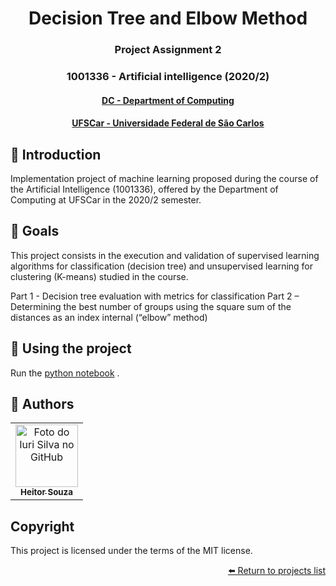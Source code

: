 <h1 align="center"> Decision Tree and Elbow Method </h1>
<h3 align="center"> Project Assignment 2</h3>
<h3 align="center"> 1001336 - Artificial intelligence (2020/2)</h3>
<h4 align="center"> <a href="https://site.dc.ufscar.br/"> DC - Department of Computing</a>  </h4>
<h4 align="center"> <a href="https://www.ufscar.br/">UFSCar - Universidade Federal de São Carlos</a>  </h4>


## 🔵 Introduction
Implementation project of machine learning proposed during the course of the Artificial Intelligence (1001336), offered by the Department of Computing at UFSCar in the 2020/2 semester.

## 🔵 Goals 
This project consists in the execution and validation of supervised learning algorithms for classification (decision tree) and unsupervised learning for clustering (K-means) studied in the course.

Part 1 - Decision tree evaluation with metrics for classification
Part 2 – Determining the best number of groups using the square sum of the distances as an index internal (“elbow” method)

## 🔵 Using the project

Run the [python notebook](https://github.com/souzaitor/EnC/blob/main/2020-2/Intelig%C3%AAncia%20Artifical/Decision%20Tree%20and%20Elbow%20Method/Trabalho_2.ipynb)
.

## 🔵 Authors

<table>
  <tr>
    <td align="center">
      <a href="https://github.com/souzaitor">
        <img src="https://avatars.githubusercontent.com/souzaitor" width="100px;" alt="Foto do Iuri Silva no GitHub"/><br>
        <sub>
          <b>Heitor Souza</b>
        </sub>
      </a>
    </td>
  </tr>
</table>

## Copyright 
This project is licensed under the terms of the MIT license.

<div align="right"><a href="https://github.com/souzaitor/EnC/blob/main/README.md#projects"> ⬅️ Return to projects list</a></div>
